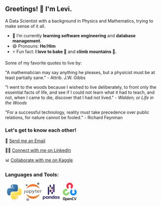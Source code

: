## Greetings! 👋 I'm Levi.

A Data Scientist with a background in Physics and Mathematics, trying to make sense of it all.

- 🌱 I’m currently **learning software engineering** and **database management**.
- 😄 Pronouns: **He**/**Him**
- ⚡ Fun fact: **I love to bake 🍞** and **climb mountains 🌄.**

Some of my favorite quotes to live by:

"A mathematician may say anything he pleases, but a physicist must be at least partially sane." - Attrib. J.W. Gibbs

"I went to the woods because I wished to live deliberately, to front only the essential facts of life, and see if I could not learn what it had to teach, and not, when I came to die, discover that I had not lived." - *Walden; or Life in the Woods*

"For a successful technology, reality must take precedence over public relations, for nature cannot be fooled." - Richard Feynman

### Let's get to know each other!

📩 [Send me an Email](mailto:levi.j.hall@outlook.com)

👨‍💼 [Connect with me on LinkedIn](https://www.linkedin.com/in/levijhall/)

📊 [Collaborate with me on Kaggle](https://www.kaggle.com/levijhall)

### Languages and Tools:

<img align="left" alt="Python" height="60px" src="https://raw.githubusercontent.com/levijhall/levijhall/main/icons/python-original.svg"/>
<img align="left" alt="Jupyter" height="60px" src="https://raw.githubusercontent.com/levijhall/levijhall/main/icons/jupyter-original-wordmark.svg"/>
<img align="left" alt="Pandas" height="60px" src="https://raw.githubusercontent.com/levijhall/levijhall/main/icons/pandas-original-wordmark.svg"/>
<img align="left" alt="OpenCV" height="60px" src="https://raw.githubusercontent.com/levijhall/levijhall/main/icons/opencv-original-wordmark.svg"/>
